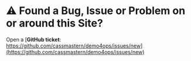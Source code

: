 # ⚠ Found a Bug, Issue or Problem on or around this Site?  

Open a [**GitHub ticket**: https://github.com/cassmastern/demo4ops/issues/new](https://github.com/cassmastern/demo4ops/issues/new)

